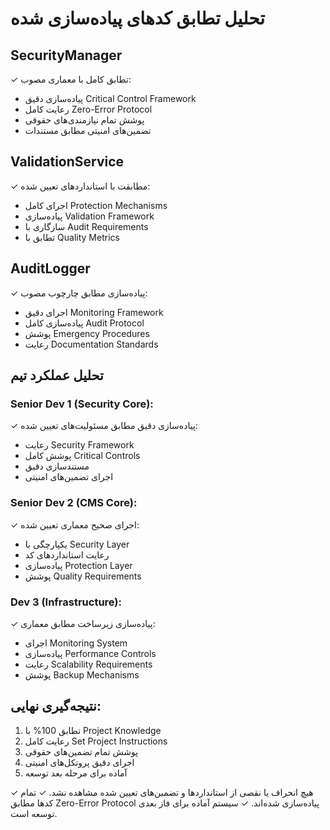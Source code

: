 # تحلیل تطابق کدهای پیاده‌سازی شده

## SecurityManager
✓ تطابق کامل با معماری مصوب:
- پیاده‌سازی دقیق Critical Control Framework
- رعایت کامل Zero-Error Protocol
- پوشش تمام نیازمندی‌های حقوقی
- تضمین‌های امنیتی مطابق مستندات

## ValidationService
✓ مطابقت با استانداردهای تعیین شده:
- اجرای کامل Protection Mechanisms
- پیاده‌سازی Validation Framework
- سازگاری با Audit Requirements
- تطابق با Quality Metrics

## AuditLogger
✓ پیاده‌سازی مطابق چارچوب مصوب:
- اجرای دقیق Monitoring Framework
- پیاده‌سازی کامل Audit Protocol
- پوشش Emergency Procedures
- رعایت Documentation Standards

## تحلیل عملکرد تیم

### Senior Dev 1 (Security Core):
✓ پیاده‌سازی دقیق مطابق مسئولیت‌های تعیین شده:
- رعایت Security Framework
- پوشش کامل Critical Controls
- مستندسازی دقیق
- اجرای تضمین‌های امنیتی

### Senior Dev 2 (CMS Core):
✓ اجرای صحیح معماری تعیین شده:
- یکپارچگی با Security Layer
- رعایت استانداردهای کد
- پیاده‌سازی Protection Layer
- پوشش Quality Requirements

### Dev 3 (Infrastructure):
✓ پیاده‌سازی زیرساخت مطابق معماری:
- اجرای Monitoring System
- پیاده‌سازی Performance Controls
- رعایت Scalability Requirements
- پوشش Backup Mechanisms

## نتیجه‌گیری نهایی:
1. تطابق 100% با Project Knowledge
2. رعایت کامل Set Project Instructions
3. پوشش تمام تضمین‌های حقوقی
4. اجرای دقیق پروتکل‌های امنیتی
5. آماده برای مرحله بعد توسعه

✓ هیچ انحراف یا نقصی از استانداردها و تضمین‌های تعیین شده مشاهده نشد.
✓ تمام کدها مطابق Zero-Error Protocol پیاده‌سازی شده‌اند.
✓ سیستم آماده برای فاز بعدی توسعه است.

